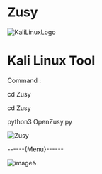 # Zusy

![KaliLinuxLogo](https://github.com/MMOGAMER0101/Zusy/assets/153848626/38fa9f47-f5fc-4216-be1a-dc0f40ad4de9)

# Kali Linux Tool 

Command :

cd Zusy

cd Zusy

python3 OpenZusy.py

![Zusy](https://github.com/MMOGAMER0101/Zusy/assets/153848626/a3ea1469-760a-48bf-a597-d5dc0903ae99)


------{Menu}------

![image](https://github.com/MMOGAMER0101/Zusy/assets/153848626/8e3b1083-915a-404c-bd65-fdb3ec9aef21)&




 


